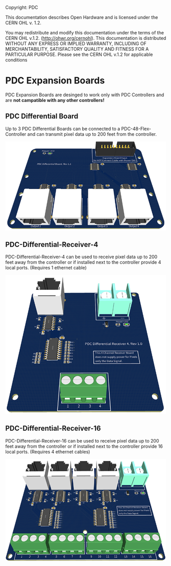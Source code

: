 Copyright: PDC

This documentation describes Open Hardware and is licensed under the CERN OHL v. 1.2.

You may redistribute and modify this documentation under the terms of the CERN OHL v.1.2. (http://ohwr.org/cernohl). This documentation is distributed WITHOUT ANY EXPRESS OR IMPLIED WARRANTY, INCLUDING OF MERCHANTABILITY, SATISFACTORY QUALITY AND FITNESS FOR A PARTICULAR PURPOSE. Please see the CERN OHL v.1.2 for applicable conditions

# PDC Expansion Boards

PDC Expansion Boards are desinged to work only with PDC Controllers and are **not campatible with any other controllers!**

## PDC Differential Board

Up to 3 PDC Differential Boards can be connected to a PDC-48-Flex-Controller and can transmit pixel data up to 200 feet from the controller. 

![Image of PDC-Differential-Board](https://github.com/open-PDC/BeagleBone-Pixel-Controllers/blob/main/PDC-Expansion-Boards/PDC-Differential-Board.png)

## PDC-Differential-Receiver-4

PDC-Differential-Receiver-4 can be used to receive pixel data up to 200 feet away from the controller or if installed next to the controller provide 4 local ports. (Requires 1 ethernet cable)

![Image of PDC-Differential-Receiver-4](https://github.com/open-PDC/BeagleBone-Pixel-Controllers/blob/main/PDC-Expansion-Boards/PDC-Differential-Receiver-4.png)

## PDC-Differential-Receiver-16

PDC-Differential-Receiver-16 can be used to receive pixel data up to 200 feet away from the controller or if installed next to the controller provide 16 local ports. (Requires 4 ethernet cables)

![Image of PDC-Differential-Receiver-16](https://github.com/open-PDC/BeagleBone-Pixel-Controllers/blob/main/PDC-Expansion-Boards/PDC-Differential-Receiver-16.png)

